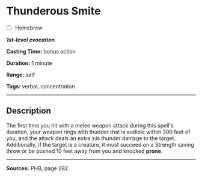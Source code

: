 # Thunderous Smite

- [ ] Homebrew

***1st-level evocation***

**Casting Time:** bonus action

**Duration:** 1 minute

**Range:** self

**Tags:** verbal, concentration

---

## Description
The first time you hit with a melee weapon attack during this spell's duration, your weapon rings with thunder that is audible within 300 feet of you, and the attack deals an extra `2d6` thunder damage to the target.
Additionally, if the target is a creature, it must succeed on a Strength saving throw or be pushed 10 feet away from you and knocked **prone**.

---

**Sources:** PHB, page 282
